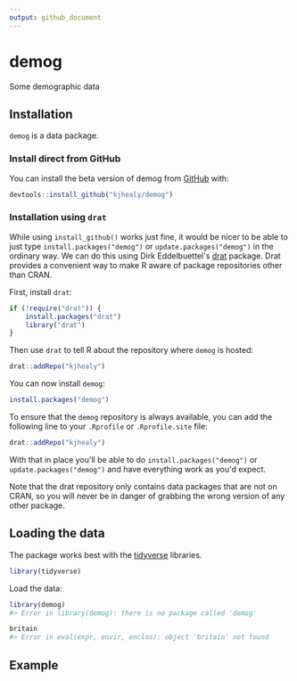 ```yaml
---
output: github_document
---
```


<!-- README.md is generated from README.Rmd. Please edit that file -->



# demog

<!-- badges: start -->
<!-- badges: end -->

Some demographic data

## Installation

`demog` is a data package.

### Install direct from GitHub

You can install the beta version of demog from [GitHub](https://github.com/kjhealy/demog) with:

``` r
devtools::install_github("kjhealy/demog")
```

### Installation using `drat`

While using `install_github()` works just fine, it would be nicer to be able to just type `install.packages("demog")` or `update.packages("demog")` in the ordinary way. We can do this using Dirk Eddelbuettel's [drat](http://eddelbuettel.github.io/drat/DratForPackageUsers.html) package. Drat provides a convenient way to make R aware of package repositories other than CRAN.

First, install `drat`:


```r
if (!require("drat")) {
    install.packages("drat")
    library("drat")
}
```

Then use `drat` to tell R about the repository where `demog` is hosted:


```r
drat::addRepo("kjhealy")
```

You can now install `demog`:


```r
install.packages("demog")
```

To ensure that the `demog` repository is always available, you can add the following line to your `.Rprofile` or `.Rprofile.site` file:


```r
drat::addRepo("kjhealy")
```

With that in place you'll be able to do `install.packages("demog")` or `update.packages("demog")` and have everything work as you'd expect. 

Note that the drat repository only contains data packages that are not on CRAN, so you will never be in danger of grabbing the wrong version of any other package.


## Loading the data

The package works best with the [tidyverse](http://tidyverse.org/) libraries.


```r
library(tidyverse)
```

Load the data:


```r
library(demog)
#> Error in library(demog): there is no package called 'demog'
```



```r
britain
#> Error in eval(expr, envir, enclos): object 'britain' not found
```

## Example



